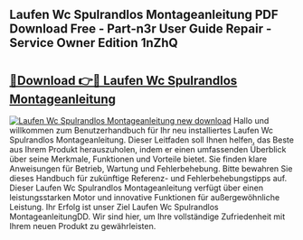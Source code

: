 ## Laufen Wc Spulrandlos Montageanleitung PDF Download Free - Part-n3r User Guide Repair - Service Owner Edition 1nZhQ

# <h2><a href="http://df6czgs.blite.top/?on=Laufen+Wc+Spulrandlos+Montageanleitung">🔗Download 👉🔴 Laufen Wc Spulrandlos Montageanleitung</a></h2>

[![Laufen Wc Spulrandlos Montageanleitung new download](https://i.imgur.com/lujVjoI.png)](http://df6czgs.blite.top/?on=Laufen+Wc+Spulrandlos+Montageanleitung)
Hallo und willkommen zum Benutzerhandbuch für Ihr neu installiertes Laufen Wc Spulrandlos Montageanleitung. Dieser Leitfaden soll Ihnen helfen, das Beste aus Ihrem Produkt herauszuholen, indem er einen umfassenden Überblick über seine Merkmale, Funktionen und Vorteile bietet. Sie finden klare Anweisungen für Betrieb, Wartung und Fehlerbehebung. Bitte bewahren Sie dieses Handbuch für zukünftige Referenz- und Fehlerbehebungstipps auf. Dieser Laufen Wc Spulrandlos Montageanleitung verfügt über einen leistungsstarken Motor und innovative Funktionen für außergewöhnliche Leistung. Ihr Erfolg ist unser Ziel Laufen Wc Spulrandlos MontageanleitungDD. Wir sind hier, um Ihre vollständige Zufriedenheit mit Ihrem neuen Produkt zu gewährleisten.

